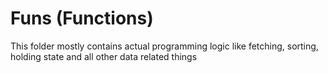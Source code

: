 # Funs (Functions)
This folder mostly contains actual programming logic like fetching, sorting, holding state and all other data related things
